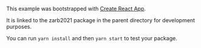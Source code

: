 This example was bootstrapped with [Create React App](https://github.com/facebook/create-react-app).

It is linked to the zarb2021 package in the parent directory for development purposes.

You can run `yarn install` and then `yarn start` to test your package.
